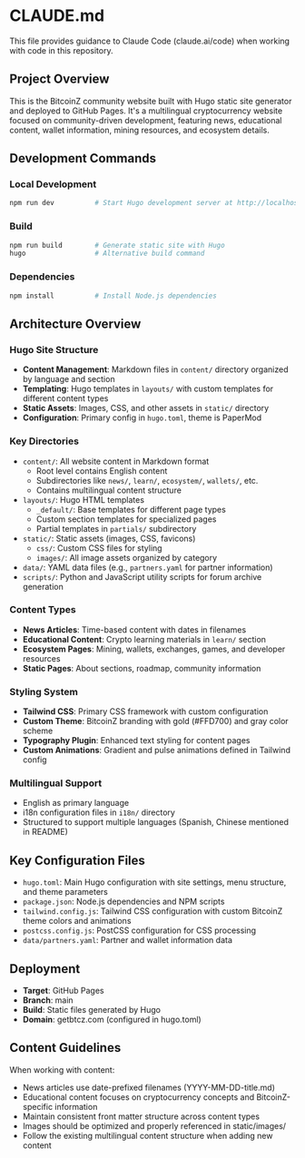 # CLAUDE.md

This file provides guidance to Claude Code (claude.ai/code) when working with code in this repository.

## Project Overview

This is the BitcoinZ community website built with Hugo static site generator and deployed to GitHub Pages. It's a multilingual cryptocurrency website focused on community-driven development, featuring news, educational content, wallet information, mining resources, and ecosystem details.

## Development Commands

### Local Development
```bash
npm run dev          # Start Hugo development server at http://localhost:1313
```

### Build
```bash
npm run build        # Generate static site with Hugo
hugo                 # Alternative build command
```

### Dependencies
```bash
npm install          # Install Node.js dependencies
```

## Architecture Overview

### Hugo Site Structure
- **Content Management**: Markdown files in `content/` directory organized by language and section
- **Templating**: Hugo templates in `layouts/` with custom templates for different content types
- **Static Assets**: Images, CSS, and other assets in `static/` directory
- **Configuration**: Primary config in `hugo.toml`, theme is PaperMod

### Key Directories
- `content/`: All website content in Markdown format
  - Root level contains English content
  - Subdirectories like `news/`, `learn/`, `ecosystem/`, `wallets/`, etc.
  - Contains multilingual content structure
- `layouts/`: Hugo HTML templates
  - `_default/`: Base templates for different page types
  - Custom section templates for specialized pages
  - Partial templates in `partials/` subdirectory
- `static/`: Static assets (images, CSS, favicons)
  - `css/`: Custom CSS files for styling
  - `images/`: All image assets organized by category
- `data/`: YAML data files (e.g., `partners.yaml` for partner information)
- `scripts/`: Python and JavaScript utility scripts for forum archive generation

### Content Types
- **News Articles**: Time-based content with dates in filenames
- **Educational Content**: Crypto learning materials in `learn/` section  
- **Ecosystem Pages**: Mining, wallets, exchanges, games, and developer resources
- **Static Pages**: About sections, roadmap, community information

### Styling System
- **Tailwind CSS**: Primary CSS framework with custom configuration
- **Custom Theme**: BitcoinZ branding with gold (#FFD700) and gray color scheme
- **Typography Plugin**: Enhanced text styling for content pages
- **Custom Animations**: Gradient and pulse animations defined in Tailwind config

### Multilingual Support
- English as primary language
- i18n configuration files in `i18n/` directory
- Structured to support multiple languages (Spanish, Chinese mentioned in README)

## Key Configuration Files

- `hugo.toml`: Main Hugo configuration with site settings, menu structure, and theme parameters
- `package.json`: Node.js dependencies and NPM scripts
- `tailwind.config.js`: Tailwind CSS configuration with custom BitcoinZ theme colors and animations
- `postcss.config.js`: PostCSS configuration for CSS processing
- `data/partners.yaml`: Partner and wallet information data

## Deployment

- **Target**: GitHub Pages
- **Branch**: main
- **Build**: Static files generated by Hugo
- **Domain**: getbtcz.com (configured in hugo.toml)

## Content Guidelines

When working with content:
- News articles use date-prefixed filenames (YYYY-MM-DD-title.md)
- Educational content focuses on cryptocurrency concepts and BitcoinZ-specific information
- Maintain consistent front matter structure across content types
- Images should be optimized and properly referenced in static/images/
- Follow the existing multilingual content structure when adding new content